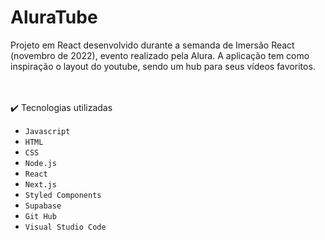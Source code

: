 
<h1> AluraTube </h1> 
Projeto em React desenvolvido durante a semanda de Imersão React (novembro de 2022), evento realizado pela Alura.
A aplicação tem como inspiração o layout do youtube, sendo um hub para seus vídeos favoritos.

<br/>
<br/>
<br/>

✔️ Tecnologias utilizadas

- ``Javascript``
- ``HTML``
- ``CSS``
- ``Node.js``
- ``React``
- ``Next.js``
- ``Styled Components``
- ``Supabase``
- ``Git Hub``
- ``Visual Studio Code``

<!-- 
## Como está o nosso projeto?
- `_app.js`: Carrega o setup base do projeto
    - Aqui vão ficar os providers de informação do nosso projeto
    - CSSReset
-->
